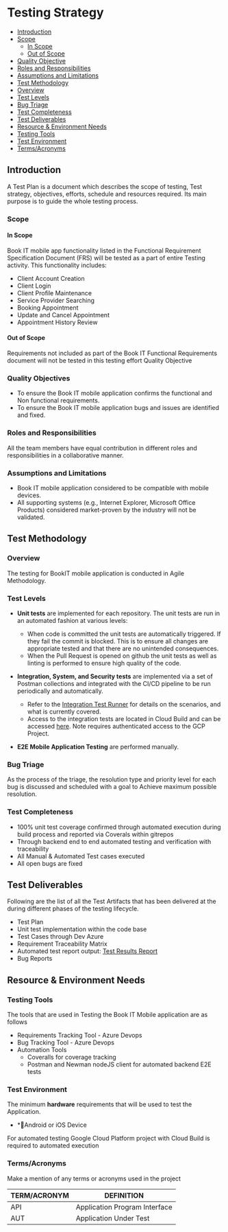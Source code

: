 # Testing Strategy

 - [Introduction](#Introduction)
 - [Scope](#Scope)
    - [In Scope](#In-Scope)
    - [Out of Scope](#Out-of-Scope)
 - [Quality Objective](#Quality-Objectives)
 - [Roles and Responsibilities](#Roles-and-Responsibilities)
 - [Assumptions and Limitations](#Assumptions-and-Limitations)
 - [Test Methodology](#Test-Methodology)
 - [Overview](#Overview)
 - [Test Levels](#Test-Levels)
 - [Bug Triage](#Bug-Triage)
 - [Test Completeness](#Test-Completeness)
 - [Test Deliverables](#Test-Deliverables)
 - [Resource & Environment Needs](#Resource-&-Environment-Needs)
 - [Testing Tools](#Testing-Tools)
 - [Test Environment](#Test-Environment)
 - [Terms/Acronyms](#Terms/Acronyms)

## Introduction

A Test Plan is a document which describes the scope of testing, Test strategy, objectives, efforts, schedule and resources required. Its main purpose is to guide the whole testing process.

### Scope

#### In Scope

Book IT mobile app functionality listed in the Functional Requirement Specification Document (FRS) will be tested as a part of entire Testing activity. This functionality includes:

- Client Account Creation
- Client Login
- Client Profile Maintenance
- Service Provider Searching
- Booking Appointment
- Update and Cancel Appointment
- Appointment History Review

#### Out of Scope

Requirements not included as part of the Book IT Functional Requirements document will not be tested in this testing effort Quality Objective

### Quality Objectives

- To ensure the Book IT mobile application confirms the functional and Non functional requirements.
- To ensure the Book IT mobile application bugs and issues are identified and fixed.

### Roles and Responsibilities

All the team members have equal contribution in different roles and responsibilities in a collaborative manner.

### Assumptions and Limitations

- Book IT mobile application considered to be compatible with mobile devices.
- All supporting systems (e.g., Internet Explorer, Microsoft Office Products) considered market-proven by the industry will not be validated.

## Test Methodology

### Overview

The testing for BookIT mobile application is conducted in Agile Methodology.

### Test Levels

- **Unit tests** are implemented for each repository. The unit tests are run in an automated fashion at various levels:

  - When code is committed the unit tests are automatically triggered. If they fail the commit is blocked. This is to ensure all changes are appropriate tested and that there are no unintended consequences.
  - When the Pull Request is opened on github the unit tests as well as linting is performed to ensure high quality of the code.

- **Integration, System, and Security tests** are implemented via a set of Postman collections and integrated with the CI/CD pipeline to be run periodically and automatically.
  - Refer to the [Integration Test Runner](https://github.com/bookit-app/integration-test-runner) for details on the scenarios, and what is currently covered.
  - Access to the integration tests are located in Cloud Build and can be accessed [here](https://console.cloud.google.com/cloud-build/builds?project=bookit-app-260021&query=tags%3D%20%22integration-tests%22). Note requires authenticated access to the GCP Project.

- **E2E Mobile Application Testing** are performed manually.

### Bug Triage

As the process of the triage, the resolution type and priority level for each bug is discussed and scheduled with a goal to Achieve maximum possible resolution.

### Test Completeness

- 100% unit test coverage confirmed through automated execution during build process and reported via Coverals within gitrepos
- Through backend end to end automated testing and verification with traceability
- All Manual & Automated Test cases executed
- All open bugs are fixed

## Test Deliverables

Following are the list of all the Test Artifacts that has been delivered at the during different phases of the testing lifecycle.

- Test Plan
- Unit test implementation within the code base
- Test Cases through Dev Azure
- Requirement Traceability Matrix
- Automated test report output: [Test Results Report](https://storage.cloud.google.com/bookit-integration-test-runner-output/report.html)
- Bug Reports

## Resource & Environment Needs

### Testing Tools

The tools that are used in Testing the Book IT Mobile application are as follows

- Requirements Tracking Tool - Azure Devops
- Bug Tracking Tool - Azure Devops
- Automation Tools 
    - Coveralls for coverage tracking
    - Postman and Newman nodeJS client for automated backend E2E tests

### Test Environment

The minimum **hardware** requirements that will be used to test the Application.

- \*Android or iOS Device

For automated testing Google Cloud Platform project with Cloud Build is required to automated execution

### Terms/Acronyms

Make a mention of any terms or acronyms used in the project

| TERM/ACRONYM | DEFINITION |
| --- | --- |
| API | Application Program Interface |
| AUT | Application Under Test |